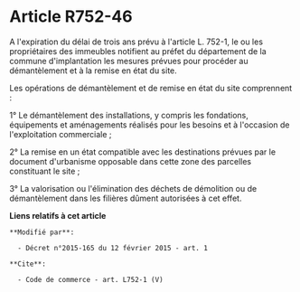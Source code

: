 # Article R752-46

A l'expiration du délai de trois ans prévu à l'article L. 752-1, le ou les propriétaires des immeubles notifient au préfet du
département de la commune d'implantation les mesures prévues pour procéder au démantèlement et à la remise en état du site.

Les opérations de démantèlement et de remise en état du site comprennent :

1° Le démantèlement des installations, y compris les fondations, équipements et aménagements réalisés pour les besoins et à
l'occasion de l'exploitation commerciale ;

2° La remise en un état compatible avec les destinations prévues par le document d'urbanisme opposable dans cette zone des
parcelles constituant le site ;

3° La valorisation ou l'élimination des déchets de démolition ou de démantèlement dans les filières dûment autorisées à cet
effet.

**Liens relatifs à cet article**

	**Modifié par**:

	  - Décret n°2015-165 du 12 février 2015 - art. 1

	**Cite**:

	  - Code de commerce - art. L752-1 (V)
